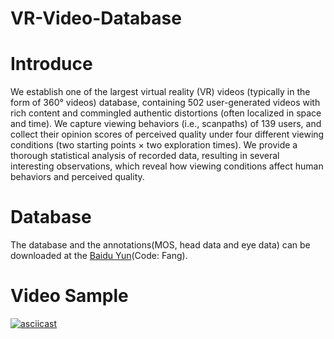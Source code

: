# VR-Video-Database
# Introduce
We establish one of the largest virtual reality (VR) videos (typically in the form of 360° videos) database, containing 502 user-generated videos with rich content and commingled authentic distortions (often localized in space and time). We capture viewing behaviors (i.e., scanpaths) of 139 users, and collect their opinion scores of perceived quality under four different viewing conditions (two starting points × two exploration times). We provide a thorough statistical analysis of recorded data, resulting in several interesting observations, which reveal how viewing conditions affect human behaviors and perceived quality.
# Database
The database and the annotations(MOS, head data and eye data) can be downloaded at the [Baidu Yun](https://pan.baidu.com/s/18XEUNjMrOlIaqA2kQXEZfw?)(Code: Fang).
# Video Sample
[![asciicast](https://asciinema.org/a/42383.png)](https://asciinema.org/a/42383)
